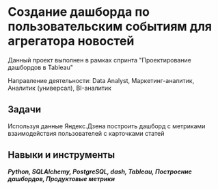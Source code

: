 ﻿# Создание дашборда по пользовательским событиям для агрегатора новостей

Данный проект выполнен в рамках спринта "Проектирование дашбордов в Tableau"
 

Направление деятельности: Data Analyst, Маркетинг-аналитик, Аналитик (универсал), BI-аналитик

## Задачи
Используя данные Яндекс.Дзена построить дашборд с метриками взаимодействия пользователей с карточками статей

## Навыки и инструменты
***Python, SQLAlchemy, PostgreSQL, dash, Tableau, Построение дашбордов, Продуктовые метрики***